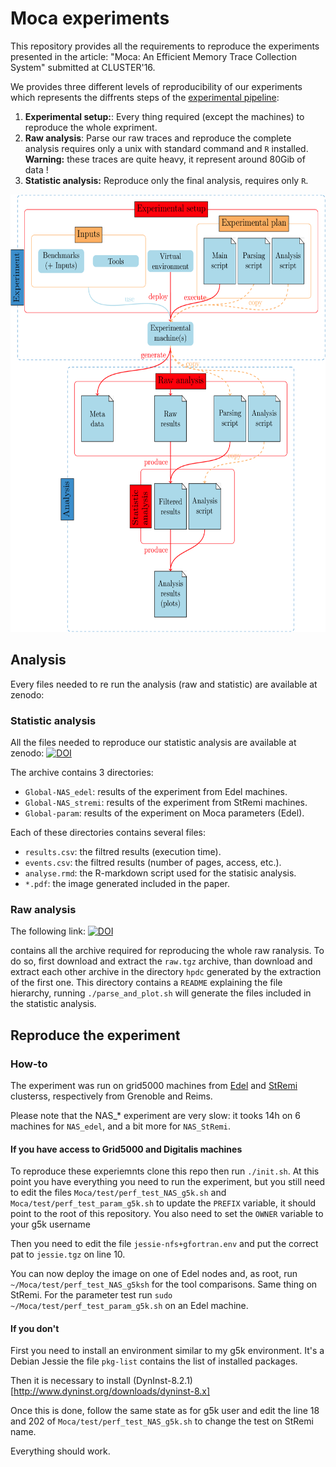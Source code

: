 # Moca experiments

This repository provides all the requirements to reproduce the experiments
presented in the article: "Moca: An Efficient Memory Trace Collection
System" submitted at CLUSTER'16.

We provides three different levels of reproducibility of our experiments which
represents the diffrents steps of the [experimental pipeline](#fig:pipe):

1. **Experimental setup:**: Every thing required (except the machines) to
reproduce the whole expriment.
2. **Raw analysis**: Parse our raw traces and reproduce the complete analysis
requires only a unix with standard command and `R` installed. **Warning:** these
traces are quite heavy, it represent around 80Gib of data !
3. **Statistic analysis:** Reproduce only the final analysis, requires only
`R`.

<a name="fig:pipe"><img src="img/pipeline.png" height="700" alt="Experimental pipeline"></a>


## Analysis

Every files needed to re run the analysis (raw and statistic) are available at
zenodo:


### Statistic analysis

All the files needed to reproduce our statistic analysis are available at
zenodo:
[![DOI](https://zenodo.org/badge/doi/10.5281/zenodo.46380.svg)](http://dx.doi.org/10.5281/zenodo.46380)



The archive contains 3 directories:

* `Global-NAS_edel`: results of the experiment from Edel machines.
* `Global-NAS_stremi`: results of the experiment from StRemi machines.
* `Global-param`: results of the experiment on Moca parameters (Edel).

Each of these directories contains several files:

* `results.csv`: the filtred results (execution time).
* `events.csv`: the filtred results (number of pages, access, etc.).
* `analyse.rmd`: the R-markdown script used for the statisic analysis.
* `*.pdf`: the image generated included in the paper.



### Raw analysis

The following link:
[![DOI](https://zenodo.org/badge/doi/10.5281/zenodo.46525.svg)](http://dx.doi.org/10.5281/zenodo.46525)

contains all the archive
required for reproducing the whole raw ranalysis. To do so, first download and
extract the `raw.tgz` archive, than download and extract each other archive in
the directory `hpdc` generated by the extraction of the first one. This
directory contains a `README` explaining the file hierarchy, running
`./parse_and_plot.sh` will generate the files included in the statistic
analysis.


## Reproduce the experiment

### How-to

The experiment was run on grid5000 machines from
[Edel](https://www.grid5000.fr/mediawiki/index.php/Grenoble:Hardware#Edel)
and
[StRemi](https://www.grid5000.fr/mediawiki/index.php/Reims:Hardware#Stremi)
clusterss, respectively from Grenoble and Reims.

Please note that the NAS_* experiment are very slow: it tooks 14h on 6
machines for `NAS_edel`, and a bit more for `NAS_StRemi`.

#### If you have access to Grid5000 and Digitalis machines

To reproduce these experiemnts clone this repo then run `./init.sh`.
At this point you have everything you need to run the experiment, but you
still need to edit the files `Moca/test/perf_test_NAS_g5k.sh` and
`Moca/test/perf_test_param_g5k.sh` to update the `PREFIX` variable, it should
point to the root of this repository. You also need to set the `OWNER`
variable to your g5k username

Then you need to edit the file `jessie-nfs+gfortran.env` and put the correct
pat to `jessie.tgz` on line 10.

You can now deploy the image on one of Edel nodes and, as root, run
`~/Moca/test/perf_test_NAS_g5ksh` for the tool comparisons. Same thing on
StRemi.  For the parameter test run `sudo
~/Moca/test/perf_test_param_g5k.sh`  on an Edel machine.

#### If you don't

First you need to install an environment similar to my g5k environment. It's a
Debian Jessie the file `pkg-list` contains the list of installed packages.

Then it is necessary to install
(DynInst-8.2.1)[http://www.dyninst.org/downloads/dyninst-8.x]

Once this is done, follow the same state as for g5k user and edit the line 18
and 202 of `Moca/test/perf_test_NAS_g5k.sh` to change the test on StRemi name.

Everything should work.
